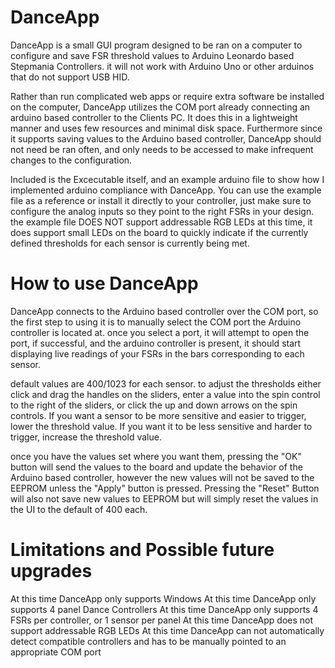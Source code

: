 # DanceApp

DanceApp is a small GUI program designed to be ran on a computer to configure and save FSR threshold values to Arduino Leonardo based Stepmania Controllers. it will not work with Arduino Uno or other arduinos that do not support USB HID.

Rather than run complicated web apps or require extra software be installed on the computer, DanceApp utilizes the COM port already connecting an arduino based controller to the Clients PC. It does this in a lightweight manner and uses few resources and minimal disk space. Furthermore since it supports saving values to the Arduino based controller, DanceApp should not need be ran often, and only needs to be accessed to make infrequent changes to the configuration.

Included is the Excecutable itself, and an example arduino file to show how I implemented arduino compliance with DanceApp. You can use the example file as a reference or install it directly to your controller, just make sure to configure the analog inputs so they point to the right FSRs in your design. the example file DOES NOT support addressable RGB LEDs at this time, it does support small LEDs on the board to quickly indicate if the currently defined thresholds for each sensor is currently being met.

# How to use DanceApp

DanceApp connects to the Arduino based controller over the COM port, so the first step to using it is to manually select the COM port the Arduino controller is located at. once you select a port, it will attempt to open the port, if successful, and the arduino controller is present, it should start displaying live readings of your FSRs in the bars corresponding to each sensor.

default values are 400/1023 for each sensor. to adjust the thresholds either click and drag the handles on the sliders, enter a value into the spin control to the right of the sliders, or click the up and down arrows on the spin controls. If you want a sensor to be more sensitive and easier to trigger, lower the threshold value. If you want it to be less sensitive and harder to trigger, increase the threshold value.

once you have the values set where you want them, pressing the "OK" button will send the values to the board and update the behavior of the Arduino based controller, however the new values will not be saved to the EEPROM unless the "Apply" button is pressed. Pressing the "Reset" Button will also not save new values to EEPROM but will simply reset the values in the UI to the default of 400 each.

# Limitations and Possible future upgrades

At this time DanceApp only supports Windows
At this time DanceApp only supports 4 panel Dance Controllers
At this time DanceApp only supports 4 FSRs per controller, or 1 sensor per panel
At this time DanceApp does not support addressable RGB LEDs
At this time DanceApp can not automatically detect compatible controllers and has to be manually pointed to an appropriate COM port


